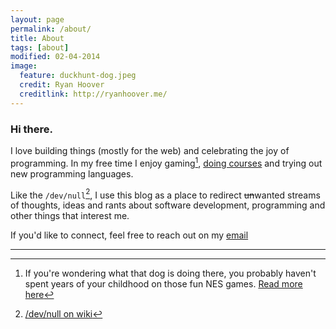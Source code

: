 ```yaml
---
layout: page
permalink: /about/
title: About 
tags: [about]
modified: 02-04-2014
image:
  feature: duckhunt-dog.jpeg
  credit: Ryan Hoover
  creditlink: http://ryanhoover.me/
---
```


### Hi there.

I love building things (mostly for the web) and celebrating the joy of programming. In my free time I enjoy gaming[^1], [doing courses](https://www.coursera.org/user/i/72f3afb24222d9d322512cbd34b4df08) and trying out new programming languages. 

Like the `/dev/null`[^2], I use this blog as a place to redirect <del>un</del>wanted streams of thoughts, ideas and rants about software development, programming and other things that interest me.

If you'd like to connect, feel free to reach out on my [email](mailto:prakhar1989@gmail.com)

---

[^1]: If you're wondering what that dog is doing there, you probably haven't spent years of your childhood on those fun NES games. [Read more here](http://en.wikipedia.org/wiki/Duck_Hunt#Legacy)
[^2]: [/dev/null on wiki](http://en.wikipedia.org/wiki/Null_device)

